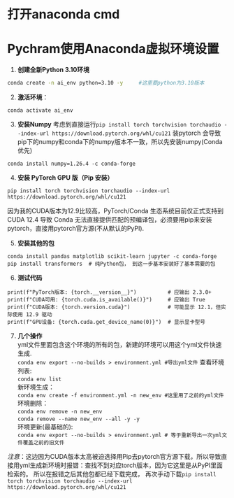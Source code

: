# 打开anaconda cmd

# Pychram使用Anaconda虚拟环境设置  
1. **创建全新Python 3.10环境** 
```bash
conda create -n ai_env python=3.10 -y     #这里要python为3.10版本
```
2. **激活环境**：
 ```
conda activate ai_env
 ```
3. **安装Numpy**
考虑到直接运行`pip install torch torchvision torchaudio --index-url https://download.pytorch.org/whl/cu121` 装pytorch 会导致pip下的numpy和conda下的numpy版本不一致，所以先安装numpy(Conda优先)
 ```
conda install numpy=1.26.4 -c conda-forge
 ```
4. **安装 PyTorch GPU 版（Pip 安装）**
```
pip install torch torchvision torchaudio --index-url https://download.pytorch.org/whl/cu121
```
因为我的CUDA版本为12.9比较高，PyTorch/Conda 生态系统目前仅正式支持到 CUDA 12.4 导致 Conda 无法直接提供匹配的预编译包，必须要用pip来安装pytorch，直接用pytorch官方源(不从默认的PyPI).  

5. **安装其他的包**
```
conda install pandas matplotlib scikit-learn jupyter -c conda-forge
pip install transformers  # 纯Python包， 到这一步基本安装好了基本需要的包
```
6. **测试代码**
```
print(f"PyTorch版本: {torch.__version__}")          # 应输出 2.3.0+ 
print(f"CUDA可用: {torch.cuda.is_available()}")     # 应输出 True
print(f"CUDA版本: {torch.version.cuda}")            # 可能显示 12.1，但实际使用 12.9 驱动
print(f"GPU设备: {torch.cuda.get_device_name(0)}")  # 显示显卡型号
 ```  
7. **几个操作**  
yml文件里面包含这个环境的所有的包，新建的环境可以用这个yml文件快速生成.  
```conda env export --no-builds > environment.yml #导出yml文件```
查看环境列表:  
```conda env list```  
新环境生成：  
```conda env create -f environment.yml -n new_env #这里用了之前的yml文件```  
环境删除：  
```conda env remove -n new_env ```  
```conda remove --name new_env --all -y -y```  
环境更新(最基础的):  
```conda env export --no-builds > environment.yml # 等于重新导出一次yml文件覆盖之前的旧文件 ```  

*注意*：这边因为CUDA版本太高被迫选择用Pip去pytorch官方源下载，所以导致直接用yml生成新环境时报错：查找不到对应torch版本，因为它这里是从PyPI里面检索的。  所以在报错之后其他包都已经下载完成，
再次手动下载`pip install torch torchvision torchaudio --index-url https://download.pytorch.org/whl/cu121`

  


